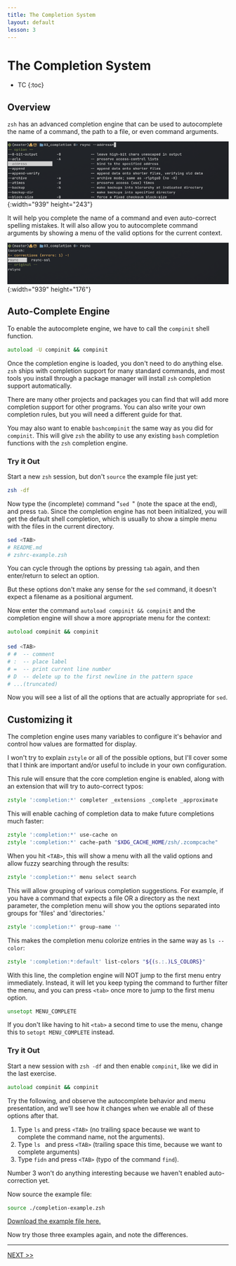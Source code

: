 ```yaml
---
title: The Completion System
layout: default
lesson: 3
---
```

# The Completion System

- TC
{:toc}

## Overview

`zsh` has an advanced completion engine that can be used to autocomplete the name of a command, the path to a file, or even command arguments.

![image](./images/completion.png){:width="939" height="243"}

It will help you complete the name of a command and even auto-correct spelling mistakes. It will also allow you to autocomplete command arguments by showing a menu of the valid options for the current context.

![image](./images/spelling.png){:width="939" height="176"}

## Auto-Complete Engine

To enable the autocomplete engine, we have to call the `compinit` shell function.

```zsh
autoload -U compinit && compinit
```

Once the completion engine is loaded, you don't need to do anything else. `zsh` ships with completion support for many standard commands, and most tools you install through a package manager will install `zsh` completion support automatically.

There are many other projects and packages you can find that will add more completion support for other programs. You can also write your own completion rules, but you will need a different guide for that.

You may also want to enable `bashcompinit` the same way as you did for `compinit`. This will give `zsh` the ability to use any existing `bash` completion functions with the `zsh` completion engine.

### Try it Out

Start a new `zsh` session, but don't `source` the example file just yet:

```zsh
zsh -df
```

Now type the (incomplete) command "`sed `" (note the space at the end), and press `tab`. Since the completion engine has not been initialized, you will get the default shell completion, which is usually to show a simple menu with the files in the current directory.

```zsh
sed <TAB>
# README.md
# zshrc-example.zsh
```

You can cycle through the options by pressing `tab` again, and then enter/return to select an option.

But these options don't make any sense for the `sed` command, it doesn't expect a filename as a positional argument.

Now enter the command `autoload compinit && compinit` and the completion engine will show a more appropriate menu for the context:

```zsh
autoload compinit && compinit

sed <TAB>
# #  -- comment
# :  -- place label
# =  -- print current line number
# D  -- delete up to the first newline in the pattern space
# ...(truncated)
```

Now you will see a list of all the options that are actually appropriate for `sed`.

## Customizing it

The completion engine uses many variables to configure it's behavior and control how values are formatted for display.

I won't try to explain `zstyle` or all of the possible options, but I'll cover some that I think are important and/or useful to include in your own configuration.

This rule will ensure that the core completion engine is enabled, along with an extension that will try to auto-correct typos:

```zsh
zstyle ':completion:*' completer _extensions _complete _approximate
```

This will enable caching of completion data to make future completions much faster:

```zsh
zstyle ':completion:*' use-cache on
zstyle ':completion:*' cache-path "$XDG_CACHE_HOME/zsh/.zcompcache"
```

When you hit `<TAB>`, this will show a menu with all the valid options and allow fuzzy searching through the results:

```zsh
zstyle ':completion:*' menu select search
```

This will allow grouping of various completion suggestions. For example, if you have a command that expects a file OR a directory as the next parameter, the completion menu will show you the options separated into groups for 'files' and 'directories.'

```zsh
zstyle ':completion:*' group-name ''
```
This makes the completion menu colorize entries in the same way as `ls --color`:

```zsh
zstyle ':completion:*:default' list-colors "${(s.:.)LS_COLORS}"
```

With this line, the completion engine will NOT jump to the first menu entry immediately. Instead, it will let you keep typing the command to further filter the menu, and you can press `<tab>` once more to jump to the first menu option.

```zsh
unsetopt MENU_COMPLETE
```

If you don't like having to hit `<tab>` a second time to use the menu, change this to `setopt MENU_COMPLETE` instead.

### Try it Out

Start a new session with `zsh -df` and then enable `compinit`, like we did in the last exercise.

```zsh
autoload compinit && compinit
```

Try the following, and observe the autocomplete behavior and menu presentation, and we'll see how it changes when we enable all of these options after that.

1. Type `ls` and press `<TAB>` (no trailing space because we want to complete the command name, not the arguments).
2. Type `ls ` and press `<TAB>` (trailing space this time, because we want to complete arguments)
3. Type `fidn` and press `<TAB>` (typo of the command `find`).

Number 3 won't do anything interesting because we haven't enabled auto-correction yet.

Now source the example file:

```zsh
source ./completion-example.zsh
```

[Download the example file here.](./prompt-example.zsh)

Now try those three examples again, and note the differences.

---

[NEXT >>](./04_complete-setup)
